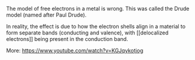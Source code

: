 The model of free electrons in a metal is wrong. This was called the Drude model (named after Paul Drude).

In reality, the effect is due to how the electron shells align in a material to form separate bands (conducting and valence), with [[delocalized electrons]] being present in the conduction band.

More: https://www.youtube.com/watch?v=KGJqykotjog